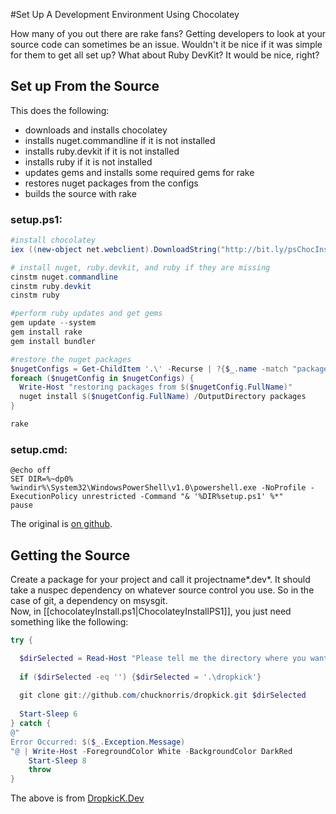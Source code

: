 #Set Up A Development Environment Using Chocolatey

How many of you out there are rake fans? Getting developers to look at your source code can sometimes be an issue. Wouldn't it be nice if it was simple for them to get all set up? What about Ruby DevKit? It would be nice, right?  


  
## Set up From the Source
This does the following:  
  
* downloads and installs chocolatey  
* installs nuget.commandline if it is not installed
* installs ruby.devkit if it is not installed
* installs ruby if it is not installed
* updates gems and installs some required gems for rake
* restores nuget packages from the configs
* builds the source with rake 
  
### setup.ps1:  
  
```powershell  
#install chocolatey
iex ((new-object net.webclient).DownloadString("http://bit.ly/psChocInstall"))

# install nuget, ruby.devkit, and ruby if they are missing
cinstm nuget.commandline
cinstm ruby.devkit
cinstm ruby

#perform ruby updates and get gems
gem update --system
gem install rake
gem install bundler

#restore the nuget packages
$nugetConfigs = Get-ChildItem '.\' -Recurse | ?{$_.name -match "packages\.config"} | select
foreach ($nugetConfig in $nugetConfigs) {
  Write-Host "restoring packages from $($nugetConfig.FullName)"
  nuget install $($nugetConfig.FullName) /OutputDirectory packages
}

rake
```  
  
### setup.cmd:  
   
```
@echo off
SET DIR=%~dp0%
%windir%\System32\WindowsPowerShell\v1.0\powershell.exe -NoProfile -ExecutionPolicy unrestricted -Command "& '%DIR%setup.ps1' %*"
pause
```  
  
The original is [on github](https://gist.github.com/1107920).   

## Getting the Source
Create a package for your project and call it projectname*.dev*.  It should take a nuspec dependency on whatever source control you use. So in the case of git, a dependency on msysgit.  
Now, in [[chocolateyInstall.ps1|ChocolateyInstallPS1]], you just need something like the following: 

```powershell
try {

  $dirSelected = Read-Host "Please tell me the directory where you want to clone dropkick. Press enter to use .\dropkick"
  
  if ($dirSelected -eq '') {$dirSelected = '.\dropkick'}
  
  git clone git://github.com/chucknorris/dropkick.git $dirSelected
  
  Start-Sleep 6
} catch {
@"
Error Occurred: $($_.Exception.Message)
"@ | Write-Host -ForegroundColor White -BackgroundColor DarkRed
	Start-Sleep 8
	throw 
}
```
  
The above is from [DropkicK.Dev](https://github.com/ferventcoder/nugetpackages/blob/master/dropkick.dev/tools/chocolateyInstall.ps1)  